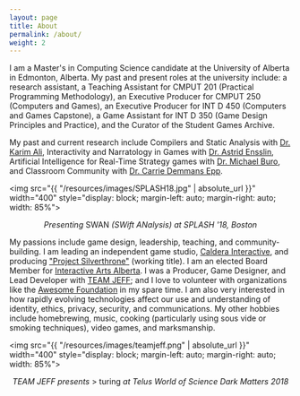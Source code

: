```yaml
---
layout: page
title: About
permalink: /about/
weight: 2
---
```


I am a Master's in Computing Science candidate at the University of Alberta in Edmonton, Alberta.  My past and present roles at the university include: a research assistant, a Teaching Assistant for CMPUT 201 (Practical Programming Methodology), an Executive Producer for CMPUT 250 (Computers and Games), an Executive Producer for INT D 450 (Computers and Games Capstone), a Game Assistant for INT D 350 (Game Design Principles and Practice), and the Curator of the Student Games Archive.

My past and current research include Compilers and Static Analysis with [Dr. Karim Ali](http://karimali.ca/), Interactivity and Narratology in Games with [Dr. Astrid Ensslin](https://astridensslin.wordpress.com/), Artificial Intelligence for Real-Time Strategy games with [Dr. Michael Buro](https://www.ualberta.ca/science/about-us/contact-us/faculty-directory/michael-buro), and Classroom Community with [Dr. Carrie Demmans Epp](http://www.cdemmansepp.com/).

<img src="{{ "/resources/images/SPLASH18.jpg" | absolute_url }}" width="400" style="display: block; margin-left: auto; margin-right: auto; width: 85%">
<p style="width:100%; text-align:center; font-size: 14px">
<em>Presenting</em> SWAN<em> (SWift ANalysis) at SPLASH '18, Boston</em>
</p>

My passions include game design, leadership, teaching, and community-building.  I am leading an independent game studio, [Caldera Interactive](http://www.calderainteractive.com), and producing ["Project Silverthrone"](/tags/silverthrone) (working title).  I am an elected Board Member for [Interactive Arts Alberta](https://interactiveartsalberta.org/). I was a Producer, Game Designer, and Lead Developer with [TEAM JEFF](http://teamjeff.jeffcho.com); and I love to volunteer with organizations like the [Awesome Foundation](http://www.awesomefoundation.org/) in my spare time.  I am also very interested in how rapidly evolving technologies affect our use and understanding of identity, ethics, privacy, security, and communications.  My other hobbies include homebrewing, music, cooking (particularly using sous vide or smoking techniques), video games, and marksmanship.

<img src="{{ "/resources/images/teamjeff.png" | absolute_url }}" width="400" style="display: block; margin-left: auto; margin-right: auto; width: 85%">
<p style="width:100%; text-align:center; font-size: 14px"><em>TEAM JEFF presents </em>> turing<em> at Telus World of Science Dark Matters 2018</em>
</p>